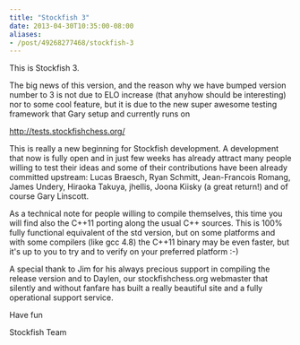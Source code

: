 ```yaml
---
title: "Stockfish 3"
date: 2013-04-30T10:35:00-08:00
aliases:
- /post/49268277468/stockfish-3
---
```


This is Stockfish 3.

The big news of this version, and the reason why we have bumped version
number to 3 is not due to ELO increase (that anyhow should be
interesting) nor to some cool feature, but it is due to the new super
awesome testing framework that Gary setup and currently runs on

<http://tests.stockfishchess.org/>

This is really a new beginning for Stockfish development. A development
that now is fully open and in just few weeks has already attract many
people willing to test their ideas and some of their contributions have
been already committed upstream: Lucas Braesch, Ryan Schmitt,
Jean-Francois Romang, James Undery, Hiraoka Takuya, jhellis, Joona
Kiisky (a great return!) and of course Gary Linscott.

As a technical note for people willing to compile themselves, this time
you will find also the C++11 porting along the usual C++ sources. This
is 100% fully functional equivalent of the std version, but on some
platforms and with some compilers (like gcc 4.8) the C++11 binary may be
even faster, but it's up to you to try and to verify on your preferred
platform :-)

A special thank to Jim for his always precious support in compiling the
release version and to Daylen, our stockfishchess.org webmaster that
silently and without fanfare has built a really beautiful site and a
fully operational support service.

Have fun

Stockfish Team

